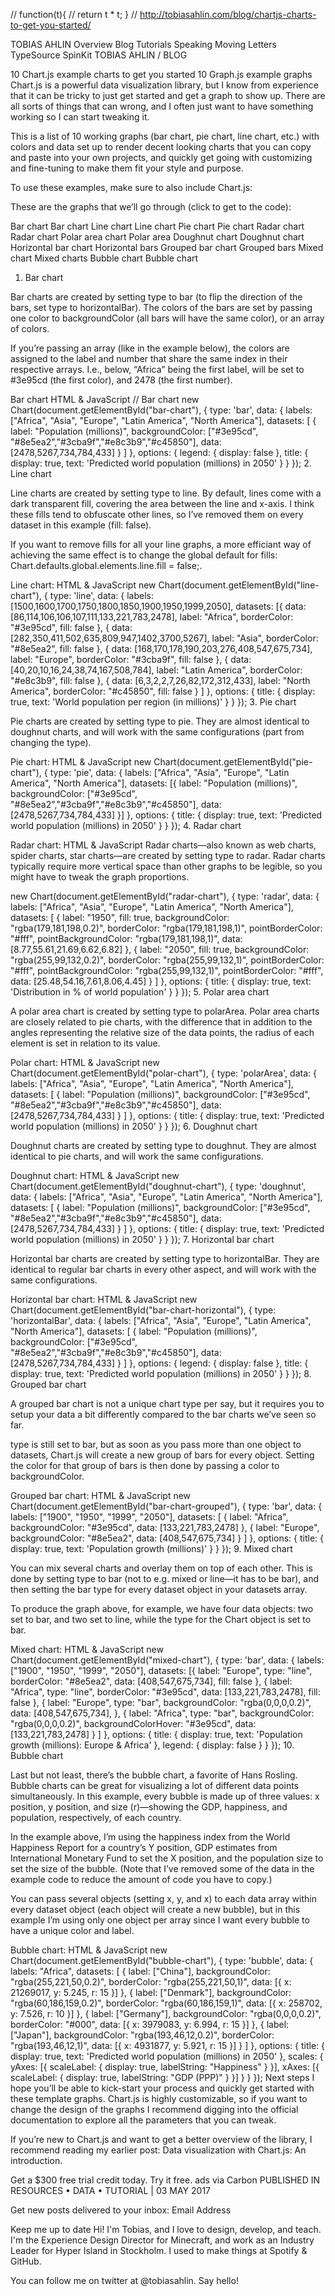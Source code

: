 <script src="https://cdnjs.cloudflare.com/ajax/libs/Chart.js/2.5.0/Chart.min.js"></script>
// function(t){ // 
        return t * t;
        }
// http://tobiasahlin.com/blog/chartjs-charts-to-get-you-started/



TOBIAS AHLIN
Overview
Blog
Tutorials
Speaking
Moving Letters TypeSource SpinKit
TOBIAS AHLIN / BLOG

10 Chart.js example charts to get you started
10 Graph.js example graphs
Chart.js is a powerful data visualization library, but I know from experience that it can be tricky to just get started and get a graph to show up. There are all sorts of things that can wrong, and I often just want to have something working so I can start tweaking it.

This is a list of 10 working graphs (bar chart, pie chart, line chart, etc.) with colors and data set up to render decent looking charts that you can copy and paste into your own projects, and quickly get going with customizing and fine-tuning to make them fit your style and purpose.

To use these examples, make sure to also include Chart.js:

<script src="https://cdnjs.cloudflare.com/ajax/libs/Chart.js/2.5.0/Chart.min.js"></script>
These are the graphs that we’ll go through (click to get to the code):

Bar chart
Bar chart
Line chart
Line chart
Pie chart
Pie chart
Radar chart
Radar chart
Polar area chart
Polar area
Doughnut chart
Doughnut chart
Horizontal bar chart
Horizontal bars
Grouped bar chart
Grouped bars
Mixed chart
Mixed charts
Bubble chart
Bubble chart
1. Bar chart

Bar charts are created by setting type to bar (to flip the direction of the bars, set type to horizontalBar). The colors of the bars are set by passing one color to backgroundColor (all bars will have the same color), or an array of colors.

If you’re passing an array (like in the example below), the colors are assigned to the label and number that share the same index in their respective arrays. I.e., below, “Africa” being the first label, will be set to #3e95cd (the first color), and 2478 (the first number).

Bar chart HTML & JavaScript
<canvas id="bar-chart" width="800" height="450"></canvas>
// Bar chart
new Chart(document.getElementById("bar-chart"), {
    type: 'bar',
    data: {
      labels: ["Africa", "Asia", "Europe", "Latin America", "North America"],
      datasets: [
        {
          label: "Population (millions)",
          backgroundColor: ["#3e95cd", "#8e5ea2","#3cba9f","#e8c3b9","#c45850"],
          data: [2478,5267,734,784,433]
        }
      ]
    },
    options: {
      legend: { display: false },
      title: {
        display: true,
        text: 'Predicted world population (millions) in 2050'
      }
    }
});
2. Line chart

Line charts are created by setting type to line. By default, lines come with a dark transparent fill, covering the area between the line and x-axis. I think these fills tend to obfuscate other lines, so I’ve removed them on every dataset in this example (fill: false).

If you want to remove fills for all your line graphs, a more efficiant way of achieving the same effect is to change the global default for fills: Chart.defaults.global.elements.line.fill = false;.

Line chart: HTML & JavaScript
<canvas id="line-chart" width="800" height="450"></canvas>
new Chart(document.getElementById("line-chart"), {
  type: 'line',
  data: {
    labels: [1500,1600,1700,1750,1800,1850,1900,1950,1999,2050],
    datasets: [{ 
        data: [86,114,106,106,107,111,133,221,783,2478],
        label: "Africa",
        borderColor: "#3e95cd",
        fill: false
      }, { 
        data: [282,350,411,502,635,809,947,1402,3700,5267],
        label: "Asia",
        borderColor: "#8e5ea2",
        fill: false
      }, { 
        data: [168,170,178,190,203,276,408,547,675,734],
        label: "Europe",
        borderColor: "#3cba9f",
        fill: false
      }, { 
        data: [40,20,10,16,24,38,74,167,508,784],
        label: "Latin America",
        borderColor: "#e8c3b9",
        fill: false
      }, { 
        data: [6,3,2,2,7,26,82,172,312,433],
        label: "North America",
        borderColor: "#c45850",
        fill: false
      }
    ]
  },
  options: {
    title: {
      display: true,
      text: 'World population per region (in millions)'
    }
  }
});
3. Pie chart

Pie charts are created by setting type to pie. They are almost identical to doughnut charts, and will work with the same configurations (part from changing the type).

Pie chart: HTML & JavaScript
<canvas id="pie-chart" width="800" height="450"></canvas>
new Chart(document.getElementById("pie-chart"), {
    type: 'pie',
    data: {
      labels: ["Africa", "Asia", "Europe", "Latin America", "North America"],
      datasets: [{
        label: "Population (millions)",
        backgroundColor: ["#3e95cd", "#8e5ea2","#3cba9f","#e8c3b9","#c45850"],
        data: [2478,5267,734,784,433]
      }]
    },
    options: {
      title: {
        display: true,
        text: 'Predicted world population (millions) in 2050'
      }
    }
});
4. Radar chart

Radar chart: HTML & JavaScript
Radar charts—also known as web charts, spider charts, star charts—are created by setting type to radar. Radar charts typically require more vertical space than other graphs to be legible, so you might have to tweak the graph proportions.

<canvas id="radar-chart" width="800" height="600"></canvas>
new Chart(document.getElementById("radar-chart"), {
    type: 'radar',
    data: {
      labels: ["Africa", "Asia", "Europe", "Latin America", "North America"],
      datasets: [
        {
          label: "1950",
          fill: true,
          backgroundColor: "rgba(179,181,198,0.2)",
          borderColor: "rgba(179,181,198,1)",
          pointBorderColor: "#fff",
          pointBackgroundColor: "rgba(179,181,198,1)",
          data: [8.77,55.61,21.69,6.62,6.82]
        }, {
          label: "2050",
          fill: true,
          backgroundColor: "rgba(255,99,132,0.2)",
          borderColor: "rgba(255,99,132,1)",
          pointBorderColor: "#fff",
          pointBackgroundColor: "rgba(255,99,132,1)",
          pointBorderColor: "#fff",
          data: [25.48,54.16,7.61,8.06,4.45]
        }
      ]
    },
    options: {
      title: {
        display: true,
        text: 'Distribution in % of world population'
      }
    }
});
5. Polar area chart

A polar area chart is created by setting type to polarArea. Polar area charts are closely related to pie charts, with the difference that in addition to the angles representing the relative size of the data points, the radius of each element is set in relation to its value.

Polar chart: HTML & JavaScript
<canvas id="polar-chart" width="800" height="450"></canvas>
new Chart(document.getElementById("polar-chart"), {
    type: 'polarArea',
    data: {
      labels: ["Africa", "Asia", "Europe", "Latin America", "North America"],
      datasets: [
        {
          label: "Population (millions)",
          backgroundColor: ["#3e95cd", "#8e5ea2","#3cba9f","#e8c3b9","#c45850"],
          data: [2478,5267,734,784,433]
        }
      ]
    },
    options: {
      title: {
        display: true,
        text: 'Predicted world population (millions) in 2050'
      }
    }
});
6. Doughnut chart

Doughnut charts are created by setting type to doughnut. They are almost identical to pie charts, and will work the same configurations.

Doughnut chart: HTML & JavaScript
<canvas id="doughnut-chart" width="800" height="450"></canvas>
new Chart(document.getElementById("doughnut-chart"), {
    type: 'doughnut',
    data: {
      labels: ["Africa", "Asia", "Europe", "Latin America", "North America"],
      datasets: [
        {
          label: "Population (millions)",
          backgroundColor: ["#3e95cd", "#8e5ea2","#3cba9f","#e8c3b9","#c45850"],
          data: [2478,5267,734,784,433]
        }
      ]
    },
    options: {
      title: {
        display: true,
        text: 'Predicted world population (millions) in 2050'
      }
    }
});
7. Horizontal bar chart

Horizontal bar charts are created by setting type to horizontalBar. They are identical to regular bar charts in every other aspect, and will work with the same configurations.

Horizontal bar chart: HTML & JavaScript
<canvas id="bar-chart-horizontal" width="800" height="450"></canvas>
new Chart(document.getElementById("bar-chart-horizontal"), {
    type: 'horizontalBar',
    data: {
      labels: ["Africa", "Asia", "Europe", "Latin America", "North America"],
      datasets: [
        {
          label: "Population (millions)",
          backgroundColor: ["#3e95cd", "#8e5ea2","#3cba9f","#e8c3b9","#c45850"],
          data: [2478,5267,734,784,433]
        }
      ]
    },
    options: {
      legend: { display: false },
      title: {
        display: true,
        text: 'Predicted world population (millions) in 2050'
      }
    }
});
8. Grouped bar chart

A grouped bar chart is not a unique chart type per say, but it requires you to setup your data a bit differently compared to the bar charts we’ve seen so far.

type is still set to bar, but as soon as you pass more than one object to datasets, Chart.js will create a new group of bars for every object. Setting the color for that group of bars is then done by passing a color to backgroundColor.

Grouped bar chart: HTML & JavaScript
<canvas id="bar-chart-grouped" width="800" height="450"></canvas>
new Chart(document.getElementById("bar-chart-grouped"), {
    type: 'bar',
    data: {
      labels: ["1900", "1950", "1999", "2050"],
      datasets: [
        {
          label: "Africa",
          backgroundColor: "#3e95cd",
          data: [133,221,783,2478]
        }, {
          label: "Europe",
          backgroundColor: "#8e5ea2",
          data: [408,547,675,734]
        }
      ]
    },
    options: {
      title: {
        display: true,
        text: 'Population growth (millions)'
      }
    }
});
9. Mixed chart

You can mix several charts and overlay them on top of each other. This is done by setting type to bar (not to e.g. mixed or line—it has to be bar), and then setting the bar type for every dataset object in your datasets array.

To produce the graph above, for example, we have four data objects: two set to bar, and two set to line, while the type for the Chart object is set to bar.

Mixed chart: HTML & JavaScript
<canvas id="mixed-chart" width="800" height="450"></canvas>
new Chart(document.getElementById("mixed-chart"), {
    type: 'bar',
    data: {
      labels: ["1900", "1950", "1999", "2050"],
      datasets: [{
          label: "Europe",
          type: "line",
          borderColor: "#8e5ea2",
          data: [408,547,675,734],
          fill: false
        }, {
          label: "Africa",
          type: "line",
          borderColor: "#3e95cd",
          data: [133,221,783,2478],
          fill: false
        }, {
          label: "Europe",
          type: "bar",
          backgroundColor: "rgba(0,0,0,0.2)",
          data: [408,547,675,734],
        }, {
          label: "Africa",
          type: "bar",
          backgroundColor: "rgba(0,0,0,0.2)",
          backgroundColorHover: "#3e95cd",
          data: [133,221,783,2478]
        }
      ]
    },
    options: {
      title: {
        display: true,
        text: 'Population growth (millions): Europe & Africa'
      },
      legend: { display: false }
    }
});
10. Bubble chart

Last but not least, there’s the bubble chart, a favorite of Hans Rosling. Bubble charts can be great for visualizing a lot of different data points simultaneously. In this example, every bubble is made up of three values: x position, y position, and size (r)—showing the GDP, happiness, and population, respectively, of each country.

In the example above, I’m using the happiness index from the World Happiness Report for a country’s Y position, GDP estimates from International Monetary Fund to set the X position, and the population size to set the size of the bubble. (Note that I’ve removed some of the data in the example code to reduce the amount of code you have to copy.)

You can pass several objects (setting x, y, and x) to each data array within every dataset object (each object will create a new bubble), but in this example I’m using only one object per array since I want every bubble to have a unique color and label.

Bubble chart: HTML & JavaScript
<canvas id="bubble-chart" width="800" height="800"></canvas>
new Chart(document.getElementById("bubble-chart"), {
    type: 'bubble',
    data: {
      labels: "Africa",
      datasets: [
        {
          label: ["China"],
          backgroundColor: "rgba(255,221,50,0.2)",
          borderColor: "rgba(255,221,50,1)",
          data: [{
            x: 21269017,
            y: 5.245,
            r: 15
          }]
        }, {
          label: ["Denmark"],
          backgroundColor: "rgba(60,186,159,0.2)",
          borderColor: "rgba(60,186,159,1)",
          data: [{
            x: 258702,
            y: 7.526,
            r: 10
          }]
        }, {
          label: ["Germany"],
          backgroundColor: "rgba(0,0,0,0.2)",
          borderColor: "#000",
          data: [{
            x: 3979083,
            y: 6.994,
            r: 15
          }]
        }, {
          label: ["Japan"],
          backgroundColor: "rgba(193,46,12,0.2)",
          borderColor: "rgba(193,46,12,1)",
          data: [{
            x: 4931877,
            y: 5.921,
            r: 15
          }]
        }
      ]
    },
    options: {
      title: {
        display: true,
        text: 'Predicted world population (millions) in 2050'
      }, scales: {
        yAxes: [{ 
          scaleLabel: {
            display: true,
            labelString: "Happiness"
          }
        }],
        xAxes: [{ 
          scaleLabel: {
            display: true,
            labelString: "GDP (PPP)"
          }
        }]
      }
    }
});
Next steps
I hope you’ll be able to kick-start your process and quickly get started with these template graphs. Chart.js is highly customizable, so if you want to change the design of the graphs I recommend digging into the official documentation to explore all the parameters that you can tweak.

If you’re new to Chart.js and want to get a better overview of the library, I recommend reading my earlier post: Data visualization with Chart.js: An introduction.


Get a $300 free trial credit today. Try it free.
ads via Carbon
PUBLISHED IN RESOURCES • DATA • TUTORIAL | 03 MAY 2017

Get new posts delivered to your inbox: 
Email Address
 
Keep me up to date
Hi! I'm Tobias, and I love to design, develop, and teach. I'm the Experience Design Director for Minecraft, and work as an Industry Leader for Hyper Island in Stockholm. I used to make things at Spotify & GitHub.

You can follow me on twitter at @tobiasahlin. Say hello!        
